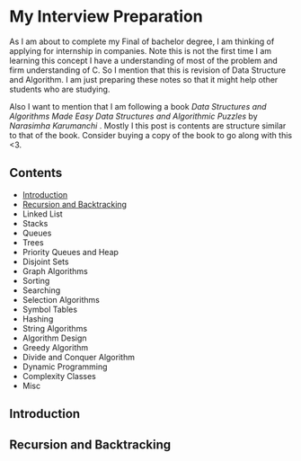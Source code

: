 # My Interview Preparation

As I am  about to complete my Final of bachelor degree, I am thinking of applying for internship in companies. Note this is not the first time I am learning this concept I have a understanding of most of the problem and firm understanding of C. So I mention that this is revision of Data Structure and Algorithm. I am just preparing these notes so that it might help other students who are studying.

Also I want to mention that I am following a book *Data Structures and Algorithms Made Easy Data Structures and Algorithmic Puzzles* by *Narasimha Karumanchi* . Mostly I this post is contents are structure similar to that of the book. Consider buying a copy of the book to go along with this <3.

## Contents 

- [Introduction](#introduction)
- [Recursion and Backtracking](#recursion-and-backtracking)
- Linked List
- Stacks
- Queues
- Trees
- Priority Queues and Heap
- Disjoint Sets
- Graph Algorithms
- Sorting
- Searching
- Selection Algorithms
- Symbol Tables
- Hashing
- String Algorithms
- Algorithm Design
- Greedy Algorithm
- Divide and Conquer Algorithm
- Dynamic Programming
- Complexity Classes
- Misc

## Introduction

## Recursion and Backtracking

